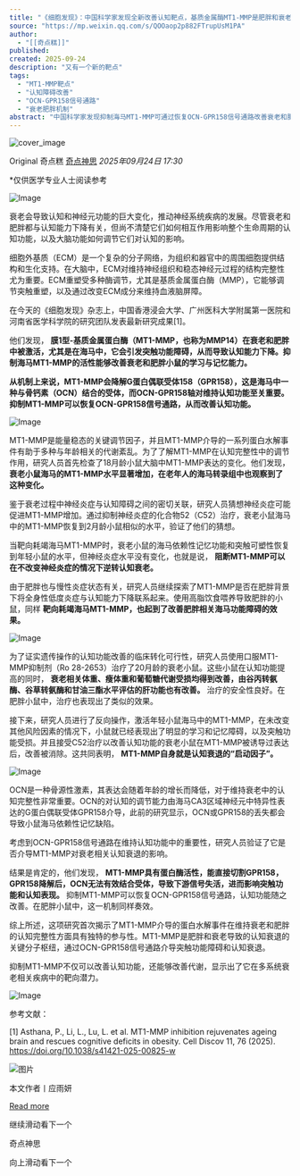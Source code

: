 ```yaml
---
title: "《细胞发现》：中国科学家发现全新改善认知靶点，基质金属酶MT1-MMP是肥胖和衰老相关认知障碍的关键介质"
source: "https://mp.weixin.qq.com/s/QOOaop2p882FTrupUsM1PA"
author:
  - "[[奇点糕]]"
published:
created: 2025-09-24
description: "又有一个新的靶点"
tags:
  - "MT1-MMP靶点"
  - "认知障碍改善"
  - "OCN-GPR158信号通路"
  - "衰老肥胖机制"
abstract: "中国科学家发现抑制海马MT1-MMP可通过恢复OCN-GPR158信号通路改善衰老和肥胖相关的认知功能障碍。"
---
```

![cover_image](https://mmbiz.qpic.cn/sz_mmbiz_jpg/kX6icibYb0ibLpLGZDEicRZFNby1nbkEzj38cSicQ7HowPNib8czib0DaicAFPDkfMBOHSmceibdLvEuVMttk1icJANkXvHA/0?wx_fmt=jpeg)

Original 奇点糕 [奇点神思](https://mp.weixin.qq.com/s/) *2025年09月24日 17:30*

\*仅供医学专业人士阅读参考

![Image](https://mmbiz.qpic.cn/sz_mmbiz_png/kX6icibYb0ibLoE4wGvyJaB3fE3wMTmwc1HcmY6icY5zPibqKVeFFK3eoibjgSz36kniaARN6KEUmceLlS2Ljlso8H3KQ/640?wx_fmt=png&from=appmsg&tp=webp&wxfrom=5&wx_lazy=1#imgIndex=0)

  

衰老会导致认知和神经元功能的巨大变化，推动神经系统疾病的发展。尽管衰老和肥胖都与认知能力下降有关，但尚不清楚它们如何相互作用影响整个生命周期的认知功能，以及大脑功能如何调节它们对认知的影响。

  

细胞外基质（ECM）是一个复杂的分子网络，为组织和器官中的周围细胞提供结构和生化支持。在大脑中，ECM对维持神经组织和稳态神经元过程的结构完整性尤为重要。ECM重塑受多种酶调节，尤其是基质金属蛋白酶（MMP），它能够调节突触重塑，以及通过改变ECM成分来维持血液脑屏障。

  

在今天的《细胞发现》杂志上，中国香港浸会大学、广州医科大学附属第一医院和河南省医学科学院的研究团队发表最新研究成果\[1\]。

  

他们发现， **膜1型-基质金属蛋白酶（MT1-MMP，也称为MMP14）在衰老和肥胖中被激活，尤其是在海马中，它会引发突触功能障碍，从而导致认知能力下降。抑制海马MT1-MMP的活性能够改善衰老和肥胖小鼠的学习与记忆能力。**

**从机制上来说，MT1-MMP会降解G蛋白偶联受体158（GPR158），这是海马中一种与骨钙素（OCN）结合的受体，而OCN-GPR158轴对维持认知功能至关重要。抑制MT1-MMP可以恢复OCN-GPR158信号通路，从而改善认知功能。**

![Image](https://mp.weixin.qq.com/s/www.w3.org/2000/svg'%20xmlns:xlink='http://www.w3.org/1999/xlink'%3E%3Ctitle%3E%3C/title%3E%3Cg%20stroke='none'%20stroke-width='1'%20fill='none'%20fill-rule='evenodd'%20fill-opacity='0'%3E%3Cg%20transform='translate(-249.000000,%20-126.000000)'%20fill='%23FFFFFF'%3E%3Crect%20x='249'%20y='126'%20width='1'%20height='1'%3E%3C/rect%3E%3C/g%3E%3C/g%3E%3C/svg%3E)

MT1-MMP是能量稳态的关键调节因子，并且MT1-MMP介导的一系列蛋白水解事件有助于多种与年龄相关的代谢紊乱。为了了解MT1-MMP在认知完整性中的调节作用，研究人员首先检查了18月龄小鼠大脑中MT1-MMP表达的变化。他们发现， **衰老小鼠海马的MT1-MMP水平显著增加，在老年人的海马转录组中也观察到了这种变化。**

鉴于衰老过程中神经炎症与认知障碍之间的密切关联，研究人员猜想神经炎症可能促进MT1-MMP增加。通过抑制神经炎症的化合物52（C52）治疗，衰老小鼠海马中的MT1-MMP恢复到2月龄小鼠相似的水平，验证了他们的猜想。

  

当靶向耗竭海马MT1-MMP时，衰老小鼠的海马依赖性记忆功能和突触可塑性恢复到年轻小鼠的水平，但神经炎症水平没有变化，也就是说， **阻断MT1-MMP可以在不改变神经炎症的情况下逆转认知衰老。**

由于肥胖也与慢性炎症状态有关，研究人员继续探索了MT1-MMP是否在肥胖背景下将全身性低度炎症与认知能力下降联系起来。使用高脂饮食喂养导致肥胖的小鼠，同样 **靶向耗竭海马MT1-MMP，也起到了改善肥胖相关海马功能障碍的效果。**

![Image](https://mp.weixin.qq.com/s/www.w3.org/2000/svg'%20xmlns:xlink='http://www.w3.org/1999/xlink'%3E%3Ctitle%3E%3C/title%3E%3Cg%20stroke='none'%20stroke-width='1'%20fill='none'%20fill-rule='evenodd'%20fill-opacity='0'%3E%3Cg%20transform='translate(-249.000000,%20-126.000000)'%20fill='%23FFFFFF'%3E%3Crect%20x='249'%20y='126'%20width='1'%20height='1'%3E%3C/rect%3E%3C/g%3E%3C/g%3E%3C/svg%3E)

为了证实遗传操作的认知功能改善的临床转化可行性，研究人员使用口服MT1-MMP抑制剂（Ro 28-2653）治疗了20月龄的衰老小鼠。这些小鼠在认知功能提高的同时， **衰老相关体重、瘦体重和葡萄糖代谢受损均得到改善，由谷丙转氨酶、谷草转氨酶和甘油三酯水平评估的肝功能也有改善。** 治疗的安全性良好。在肥胖小鼠中，治疗也表现出了类似的效果。

  

接下来，研究人员进行了反向操作，激活年轻小鼠海马中的MT1-MMP，在未改变其他风险因素的情况下，小鼠就已经表现出了明显的学习和记忆障碍，以及突触功能受损。并且接受C52治疗以改善认知功能的衰老小鼠在MT1-MMP被诱导过表达后，改善被消除。这共同表明， **MT1-MMP自身就是认知衰退的“启动因子”。**

![Image](https://mp.weixin.qq.com/s/www.w3.org/2000/svg'%20xmlns:xlink='http://www.w3.org/1999/xlink'%3E%3Ctitle%3E%3C/title%3E%3Cg%20stroke='none'%20stroke-width='1'%20fill='none'%20fill-rule='evenodd'%20fill-opacity='0'%3E%3Cg%20transform='translate(-249.000000,%20-126.000000)'%20fill='%23FFFFFF'%3E%3Crect%20x='249'%20y='126'%20width='1'%20height='1'%3E%3C/rect%3E%3C/g%3E%3C/g%3E%3C/svg%3E)

OCN是一种骨源性激素，其表达会随着年龄的增长而降低，对于维持衰老中的认知完整性非常重要。OCN的对认知的调节能力由海马CA3区域神经元中特异性表达的G蛋白偶联受体GPR158介导，此前的研究显示，OCN或GPR158的丢失都会导致小鼠海马依赖性记忆缺陷。

  

考虑到OCN-GPR158信号通路在维持认知功能中的重要性，研究人员验证了它是否介导MT1-MMP对衰老相关认知衰退的影响。

  

结果是肯定的，他们发现， **MT1-MMP具有蛋白酶活性，能直接切割GPR158，GPR158降解后，OCN无法有效结合受体，导致下游信号失活，进而影响突触功能和认知表现。** 抑制MT1-MMP可以恢复OCN-GPR158信号通路，认知功能随之改善。在肥胖小鼠中，这一机制同样奏效。

  

综上所述，这项研究首次揭示了MT1-MMP介导的蛋白水解事件在维持衰老和肥胖的认知完整性方面具有独特的参与性。MT1-MMP是肥胖和衰老导致的认知衰退的关键分子枢纽，通过OCN-GPR158信号通路介导突触功能障碍和认知衰退。

  

抑制MT1-MMP不仅可以改善认知功能，还能够改善代谢，显示出了它在多系统衰老相关疾病中的靶向潜力。

  

![Image](https://mp.weixin.qq.com/s/www.w3.org/2000/svg'%20xmlns:xlink='http://www.w3.org/1999/xlink'%3E%3Ctitle%3E%3C/title%3E%3Cg%20stroke='none'%20stroke-width='1'%20fill='none'%20fill-rule='evenodd'%20fill-opacity='0'%3E%3Cg%20transform='translate(-249.000000,%20-126.000000)'%20fill='%23FFFFFF'%3E%3Crect%20x='249'%20y='126'%20width='1'%20height='1'%3E%3C/rect%3E%3C/g%3E%3C/g%3E%3C/svg%3E)

参考文献：

\[1\] Asthana, P., Li, L., Lu, L. et al. MT1-MMP inhibition rejuvenates ageing brain and rescues cognitive deficits in obesity. Cell Discov 11, 76 (2025). https://doi.org/10.1038/s41421-025-00825-w

![图片](https://mp.weixin.qq.com/s/www.w3.org/2000/svg'%20xmlns:xlink='http://www.w3.org/1999/xlink'%3E%3Ctitle%3E%3C/title%3E%3Cg%20stroke='none'%20stroke-width='1'%20fill='none'%20fill-rule='evenodd'%20fill-opacity='0'%3E%3Cg%20transform='translate(-249.000000,%20-126.000000)'%20fill='%23FFFFFF'%3E%3Crect%20x='249'%20y='126'%20width='1'%20height='1'%3E%3C/rect%3E%3C/g%3E%3C/g%3E%3C/svg%3E)

本文作者丨应雨妍

[Read more](https://mp.weixin.qq.com/s/)

继续滑动看下一个

奇点神思

向上滑动看下一个